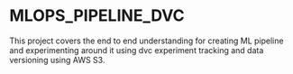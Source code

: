 # MLOPS_PIPELINE_DVC
This project covers the end to end understanding for creating ML pipeline and experimenting around it using dvc experiment tracking and data versioning using  AWS S3.
